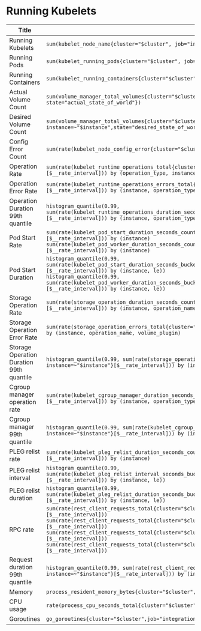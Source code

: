 # Running Kubelets
| Title | Query | Type | Description | Datasource | Unit | Legend Format |
| --- | --- | --- | --- | --- | --- | --- |
| Running Kubelets | `sum(kubelet_node_name{cluster="$cluster", job="integrations/kubernetes/kubelet"})` | `stat` |  | `prometheus` | `none` | -- |
| Running Pods | `sum(kubelet_running_pods{cluster="$cluster", job="integrations/kubernetes/kubelet", instance=~"$instance"})` | `stat` |  | `prometheus` | `none` | -- |
| Running Containers | `sum(kubelet_running_containers{cluster="$cluster", job="integrations/kubernetes/kubelet", instance=~"$instance"})` | `stat` |  | `prometheus` | `none` | -- |
| Actual Volume Count | `sum(volume_manager_total_volumes{cluster="$cluster", job="integrations/kubernetes/kubelet", instance=~"$instance", state="actual_state_of_world"})` | `stat` |  | `prometheus` | `none` | -- |
| Desired Volume Count | `sum(volume_manager_total_volumes{cluster="$cluster", job="integrations/kubernetes/kubelet", instance=~"$instance",state="desired_state_of_world"})` | `stat` |  | `prometheus` | `none` | -- |
| Config Error Count | `sum(rate(kubelet_node_config_error{cluster="$cluster", job="integrations/kubernetes/kubelet", instance=~"$instance"}[$__rate_interval]))` | `stat` |  | `prometheus` | `none` | -- |
| Operation Rate | `sum(rate(kubelet_runtime_operations_total{cluster="$cluster",job="integrations/kubernetes/kubelet",instance=~"$instance"}[$__rate_interval])) by (operation_type, instance)` | `timeseries` |  | `prometheus` | `ops` | `{{instance}} {{operation_type}}` |
| Operation Error Rate | `sum(rate(kubelet_runtime_operations_errors_total{cluster="$cluster",job="integrations/kubernetes/kubelet",instance=~"$instance"}[$__rate_interval])) by (instance, operation_type)` | `timeseries` |  | `prometheus` | `ops` | `{{instance}} {{operation_type}}` |
| Operation Duration 99th quantile | `histogram_quantile(0.99, sum(rate(kubelet_runtime_operations_duration_seconds_bucket{cluster="$cluster",job="integrations/kubernetes/kubelet",instance=~"$instance"}[$__rate_interval])) by (instance, operation_type, le))` | `timeseries` |  | `prometheus` | `s` | `{{instance}} {{operation_type}}` |
| Pod Start Rate | `sum(rate(kubelet_pod_start_duration_seconds_count{cluster="$cluster",job="integrations/kubernetes/kubelet",instance=~"$instance"}[$__rate_interval])) by (instance)`<br/>`sum(rate(kubelet_pod_worker_duration_seconds_count{cluster="$cluster",job="integrations/kubernetes/kubelet",instance=~"$instance"}[$__rate_interval])) by (instance)` | `timeseries` |  | `prometheus` | `ops` | `{{instance}} pod` |
| Pod Start Duration | `histogram_quantile(0.99, sum(rate(kubelet_pod_start_duration_seconds_bucket{cluster="$cluster",job="integrations/kubernetes/kubelet",instance=~"$instance"}[$__rate_interval])) by (instance, le))`<br/>`histogram_quantile(0.99, sum(rate(kubelet_pod_worker_duration_seconds_bucket{cluster="$cluster",job="integrations/kubernetes/kubelet",instance=~"$instance"}[$__rate_interval])) by (instance, le))` | `timeseries` |  | `prometheus` | `s` | `{{instance}} pod` |
| Storage Operation Rate | `sum(rate(storage_operation_duration_seconds_count{cluster="$cluster",job="integrations/kubernetes/kubelet",instance=~"$instance"}[$__rate_interval])) by (instance, operation_name, volume_plugin)` | `timeseries` |  | `prometheus` | `ops` | `{{instance}} {{operation_name}} {{volume_plugin}}` |
| Storage Operation Error Rate | `sum(rate(storage_operation_errors_total{cluster="$cluster",job="integrations/kubernetes/kubelet",instance=~"$instance"}[$__rate_interval])) by (instance, operation_name, volume_plugin)` | `timeseries` |  | `prometheus` | `ops` | `{{instance}} {{operation_name}} {{volume_plugin}}` |
| Storage Operation Duration 99th quantile | `histogram_quantile(0.99, sum(rate(storage_operation_duration_seconds_bucket{cluster="$cluster", job="integrations/kubernetes/kubelet", instance=~"$instance"}[$__rate_interval])) by (instance, operation_name, volume_plugin, le))` | `timeseries` |  | `prometheus` | `s` | `{{instance}} {{operation_name}} {{volume_plugin}}` |
| Cgroup manager operation rate | `sum(rate(kubelet_cgroup_manager_duration_seconds_count{cluster="$cluster", job="integrations/kubernetes/kubelet", instance=~"$instance"}[$__rate_interval])) by (instance, operation_type)` | `timeseries` |  | `prometheus` | `ops` | `{{operation_type}}` |
| Cgroup manager 99th quantile | `histogram_quantile(0.99, sum(rate(kubelet_cgroup_manager_duration_seconds_bucket{cluster="$cluster", job="integrations/kubernetes/kubelet", instance=~"$instance"}[$__rate_interval])) by (instance, operation_type, le))` | `timeseries` |  | `prometheus` | `s` | `{{instance}} {{operation_type}}` |
| PLEG relist rate | `sum(rate(kubelet_pleg_relist_duration_seconds_count{cluster="$cluster", job="integrations/kubernetes/kubelet", instance=~"$instance"}[$__rate_interval])) by (instance)` | `timeseries` |  | `prometheus` | `ops` | `{{instance}}` |
| PLEG relist interval | `histogram_quantile(0.99, sum(rate(kubelet_pleg_relist_interval_seconds_bucket{cluster="$cluster",job="integrations/kubernetes/kubelet",instance=~"$instance"}[$__rate_interval])) by (instance, le))` | `timeseries` |  | `prometheus` | `s` | `{{instance}}` |
| PLEG relist duration | `histogram_quantile(0.99, sum(rate(kubelet_pleg_relist_duration_seconds_bucket{cluster="$cluster",job="integrations/kubernetes/kubelet",instance=~"$instance"}[$__rate_interval])) by (instance, le))` | `timeseries` |  | `prometheus` | `s` | `{{instance}}` |
| RPC rate | `sum(rate(rest_client_requests_total{cluster="$cluster",job="integrations/kubernetes/kubelet", instance=~"$instance",code=~"2.."}[$__rate_interval]))`<br/>`sum(rate(rest_client_requests_total{cluster="$cluster",job="integrations/kubernetes/kubelet", instance=~"$instance",code=~"3.."}[$__rate_interval]))`<br/>`sum(rate(rest_client_requests_total{cluster="$cluster",job="integrations/kubernetes/kubelet", instance=~"$instance",code=~"4.."}[$__rate_interval]))`<br/>`sum(rate(rest_client_requests_total{cluster="$cluster",job="integrations/kubernetes/kubelet", instance=~"$instance",code=~"5.."}[$__rate_interval]))` | `timeseries` |  | `prometheus` | `ops` | `2xx` |
| Request duration 99th quantile | `histogram_quantile(0.99, sum(rate(rest_client_request_duration_seconds_bucket{cluster="$cluster",job="integrations/kubernetes/kubelet", instance=~"$instance"}[$__rate_interval])) by (instance, verb, url, le))` | `timeseries` |  | `prometheus` | `s` | `{{instance}} {{verb}} {{url}}` |
| Memory | `process_resident_memory_bytes{cluster="$cluster",job="integrations/kubernetes/kubelet",instance=~"$instance"}` | `timeseries` |  | `prometheus` | `bytes` | `{{instance}}` |
| CPU usage | `rate(process_cpu_seconds_total{cluster="$cluster",job="integrations/kubernetes/kubelet",instance=~"$instance"}[$__rate_interval])` | `timeseries` |  | `prometheus` | `short` | `{{instance}}` |
| Goroutines | `go_goroutines{cluster="$cluster",job="integrations/kubernetes/kubelet",instance=~"$instance"}` | `timeseries` |  | `prometheus` | `short` | `{{instance}}` |
